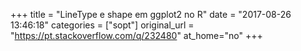 +++
title = "LineType e shape em ggplot2 no R"
date = "2017-08-26 13:46:18"
categories = ["sopt"]
original_url = "https://pt.stackoverflow.com/q/232480"
at_home="no"
+++

